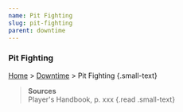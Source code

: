 ```yaml
---
name: Pit Fighting
slug: pit-fighting
parent: downtime
---
```

### Pit Fighting
[Home](dm-operations-center) > [Downtime](downtime) > Pit Fighting {.small-text}



> **Sources** <br/>
> Player's Handbook, p. xxx
{.read .small-text}